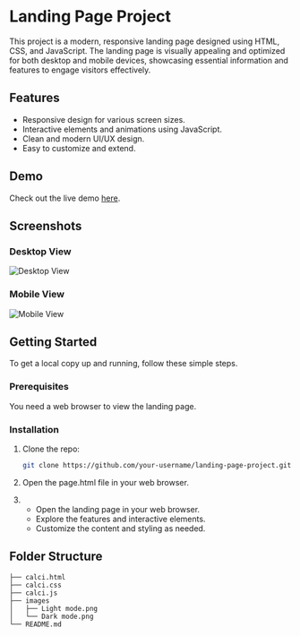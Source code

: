 # Landing Page Project

This project is a modern, responsive landing page designed using HTML, CSS, and JavaScript. The landing page is visually appealing and optimized for both desktop and mobile devices, showcasing essential information and features to engage visitors effectively.

## Features

- Responsive design for various screen sizes.
- Interactive elements and animations using JavaScript.
- Clean and modern UI/UX design.
- Easy to customize and extend.

## Demo

Check out the live demo [here](https://your-username.github.io/landing-page-project/).

## Screenshots

### Desktop View
![Desktop View](./images/desktop-view.png)

### Mobile View
![Mobile View](./images/mobile-view.png)

## Getting Started

To get a local copy up and running, follow these simple steps.

### Prerequisites

You need a web browser to view the landing page.

### Installation

1. Clone the repo:
   ```sh
   git clone https://github.com/your-username/landing-page-project.git

2. Open the page.html file in your web browser.

3. - Open the landing page in your web browser.
   - Explore the features and interactive elements.
   - Customize the content and styling as needed.
  
## Folder Structure
```
├── calci.html
├── calci.css
├── calci.js
├── images
│   ├── Light mode.png
│   └── Dark mode.png
└── README.md
```
